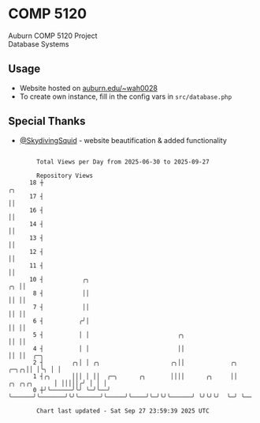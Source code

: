 # COMP 5120
Auburn COMP 5120 Project  
Database Systems

## Usage
- Website hosted on [auburn.edu/~wah0028](https://webhome.auburn.edu/~wah0028/)
- To create own instance, fill in the config vars in `src/database.php`

## Special Thanks
- [@SkydivingSquid](https://github.com/SkydivingSquid) - website beautification & added functionality

```

        Total Views per Day from 2025-06-30 to 2025-09-27

        Repository Views
      18 ┼                                                                                ╭╮
      17 ┤                                                                                ││
      16 ┤                                                                                ││
      14 ┤                                                                                ││
      13 ┤                                                                                ││
      12 ┤                                                                                ││
      11 ┤                                                                                ││
      10 ┤           ╭╮                                                                ╭╮ ││
       8 ┤           ││                                                                ││ ││
       7 ┤           ││                                                                ││ ││
       6 ┤          ╭╯│                                                                ││ ││
       5 ┤          │ │                         ╭╮                                     ││ ││
       4 ┤          │ │                         ││                                     ││ ││  ╭─╮
       2 ┤        ╭╮│ │ ╭╮                    ╭╮││             ╭╮                 ╭─╮╭╮││ │╰╮ │ │
       1 ┤╭╮      │││ │ ││  ╭─╮      ╭╮       ││││      ╭╮     ││    ╭╮ ╭╮╭╮      │ │││││╭╯ │ │ │
       0 ┼╯╰──────╯╰╯ ╰─╯╰──╯ ╰──────╯╰───────╯╰╯╰──────╯╰─────╯╰────╯╰─╯╰╯╰──────╯ ╰╯╰╯╰╯  ╰─╯ ╰──

        Chart last updated - Sat Sep 27 23:59:39 2025 UTC
        
```
